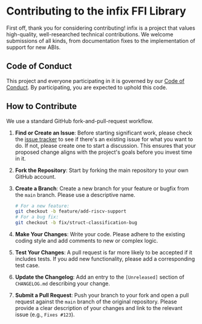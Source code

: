 # Contributing to the infix FFI Library

First off, thank you for considering contributing! infix is a project that values high-quality, well-researched technical contributions. We welcome submissions of all kinds, from documentation fixes to the implementation of support for new ABIs.

## Code of Conduct

This project and everyone participating in it is governed by our [Code of Conduct](CODE_OF_CONDUCT.md). By participating, you are expected to uphold this code.

## How to Contribute

We use a standard GitHub fork-and-pull-request workflow.

1.  **Find or Create an Issue**: Before starting significant work, please check the [issue tracker](https://github.com/sanko/infix/issues) to see if there's an existing issue for what you want to do. If not, please create one to start a discussion. This ensures that your proposed change aligns with the project's goals before you invest time in it.
2.  **Fork the Repository**: Start by forking the main repository to your own GitHub account.
3.  **Create a Branch**: Create a new branch for your feature or bugfix from the `main` branch. Please use a descriptive name.

    ```bash
    # For a new feature:
    git checkout -b feature/add-riscv-support
    # For a bug fix:
    git checkout -b fix/struct-classification-bug
    ```

4.  **Make Your Changes**: Write your code. Please adhere to the existing coding style and add comments to new or complex logic.
5.  **Test Your Changes**: A pull request is far more likely to be accepted if it includes tests. If you add new functionality, please add a corresponding test case.
6.  **Update the Changelog**: Add an entry to the `[Unreleased]` section of `CHANGELOG.md` describing your change.
7.  **Submit a Pull Request**: Push your branch to your fork and open a pull request against the `main` branch of the original repository. Please provide a clear description of your changes and link to the relevant issue (e.g., `Fixes #123`).
